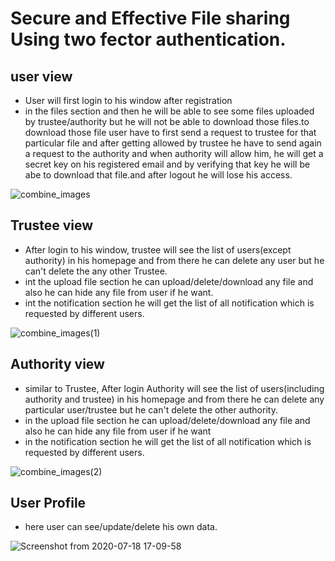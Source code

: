 # Secure and Effective File sharing Using two fector authentication.

## user view
- User will first login to his window after registration
- in the files section and then he will be able to see some files uploaded by trustee/authority but he will not be able to download those files.to download those file user have to first send a request to trustee for that particular file and after getting allowed by trustee he have to send again a request to the authority and when authority will allow him, he will get a secret key on his registered email and by verifying that key he will be abe to download that file.and after logout he will lose his access.


![combine_images](https://user-images.githubusercontent.com/44670618/87851485-cc2a2900-c916-11ea-86a1-0c2322313092.jpg)

                                                  



## Trustee view
- After login to his window, trustee will see the list  of users(except authority) in his homepage and from there he can delete any user but he can't delete the any   other Trustee. 
- int the upload file section he can upload/delete/download any file and also he can hide any file from user if he want.
- int the notification section he will get the list of all notification which is requested by different users.      
          

![combine_images(1)](https://user-images.githubusercontent.com/44670618/87851690-e238e900-c918-11ea-8476-d6290652df77.jpg)







## Authority view

- similar to Trustee, After login Authority will see the list  of users(including authority and trustee) in his homepage and from there he can delete any particular user/trustee but he can't delete the other authority. 
- in the upload file section he can upload/delete/download any file and also he can hide any file from user if he want
- in the notification section he will get the list of all notification which is requested by different users.  

![combine_images(2)](https://user-images.githubusercontent.com/44670618/87851751-73a85b00-c919-11ea-9443-70ddfc608017.jpg)


## User Profile 
- here user can see/update/delete his own data.

![Screenshot from 2020-07-18 17-09-58](https://user-images.githubusercontent.com/44670618/87851802-caae3000-c919-11ea-9eb6-c8bb812d9fb5.png)

